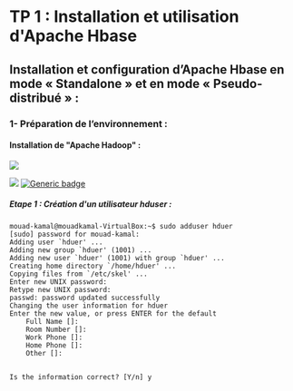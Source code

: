 # TP 1 : Installation et utilisation d'Apache Hbase

## Installation et configuration d’Apache Hbase en mode « Standalone » et en mode « Pseudo-distribué » :

### 1- Préparation de l’environnement :

#### Installation de "Apache Hadoop" :
![](https://hadoop.apache.org/hadoop-logo.jpg)

[![](https://img.shields.io/badge/version-3.2.1-green.svg)](https://archive.apache.org/dist/hadoop/core/hadoop-3.2.1/hadoop-3.2.1.tar.gz)
[![Generic badge](https://img.shields.io/badge/size-359.2MB-green.svg)](https://shields.io/)

##### Etape 1 : Création d'un utilisateur hduser :
```
mouad-kamal@mouadkamal-VirtualBox:~$ sudo adduser hduer
[sudo] password for mouad-kamal: 
Adding user `hduer' ...
Adding new group `hduer' (1001) ...
Adding new user `hduer' (1001) with group `hduer' ...
Creating home directory `/home/hduer' ...
Copying files from `/etc/skel' ...
Enter new UNIX password: 
Retype new UNIX password: 
passwd: password updated successfully
Changing the user information for hduer
Enter the new value, or press ENTER for the default
	Full Name []: 
	Room Number []: 
	Work Phone []: 
	Home Phone []: 
	Other []: 


Is the information correct? [Y/n] y
```
